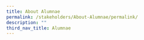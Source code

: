 ```yaml
---
title: About Alumnae
permalink: /stakeholders/About-Alumnae/permalink/
description: ""
third_nav_title: Alumnae
---
```


